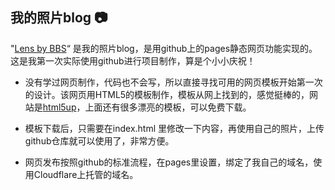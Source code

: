 ## 我的照片blog :camera:
"[Lens by BBS](https://photo-blog.761226.xyz/)“ 是我的照片blog，是用github上的pages静态网页功能实现的。这是我第一次实际使用github进行项目制作，算是个小小庆祝！

- 没有学过网页制作，代码也不会写，所以直接寻找可用的网页模板开始第一次的设计。该网页用HTML5的模板制作，模板从网上找到的，感觉挺棒的，网站是[html5up](https://html5up.net)，上面还有很多漂亮的模板，可以免费下载。

- 模板下载后，只需要在index.html 里修改一下内容，再使用自己的照片，上传github仓库就可以使用了，非常方便。

- 网页发布按照github的标准流程，在pages里设置，绑定了我自己的域名，使用Cloudflare上托管的域名。
